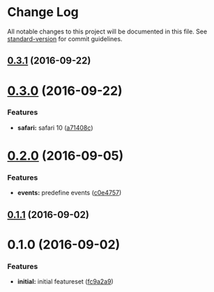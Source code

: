 # Change Log

All notable changes to this project will be documented in this file. See [standard-version](https://github.com/conventional-changelog/standard-version) for commit guidelines.

<a name="0.3.1"></a>
## [0.3.1](https://github.com/pixelass/onwheel-fix/compare/v0.3.0...v0.3.1) (2016-09-22)



<a name="0.3.0"></a>
# [0.3.0](https://github.com/pixelass/onwheel-fix/compare/v0.2.0...v0.3.0) (2016-09-22)


### Features

* **safari:** safari 10 ([a71408c](https://github.com/pixelass/onwheel-fix/commit/a71408c))



<a name="0.2.0"></a>
# [0.2.0](https://github.com/pixelass/onwheel-fix/compare/v0.1.0...v0.2.0) (2016-09-05)


### Features

* **events:** predefine events ([c0e4757](https://github.com/pixelass/onwheel-fix/commit/c0e4757))



<a name="0.1.1"></a>
## [0.1.1](https://github.com/pixelass/onwheel-fix/compare/v0.1.0...v0.1.1) (2016-09-02)



<a name="0.1.0"></a>
# 0.1.0 (2016-09-02)


### Features

* **initial:** initial featureset ([fc9a2a9](https://github.com/pixelass/onwheel-fix/commit/fc9a2a9))
